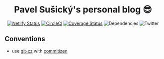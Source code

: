 <div align="center">

# Pavel Sušický's personal blog 😎️

[![Netlify Status](https://api.netlify.com/api/v1/badges/fa6fe41a-4745-4431-9906-de616ba3130a/deploy-status)](https://app.netlify.com/sites/ps-personal-blog/deploys)
[![CircleCI](https://circleci.com/gh/Thesoreon/personal-blog/tree/master.svg?style=svg)](https://circleci.com/gh/Thesoreon/personal-blog/tree/master)
[![Coverage Status](https://coveralls.io/repos/github/Thesoreon/personal-blog/badge.svg)](https://coveralls.io/github/Thesoreon/personal-blog)
![Dependencies](https://david-dm.org/Thesoreon/personal-blog.svg)
![Twitter](https://img.shields.io/twitter/follow/Thesoreon.svg?style=social)

</div>

## Conventions

- use [git-cz](https://github.com/streamich/git-cz) with [commitizen](https://github.com/commitizen/cz-cli)
